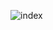 ![index](https://pngset.com/images/green-button-favicon-ico-file-symbol-recycling-symbol-first-aid-logo-transparent-png-1193224.png)
